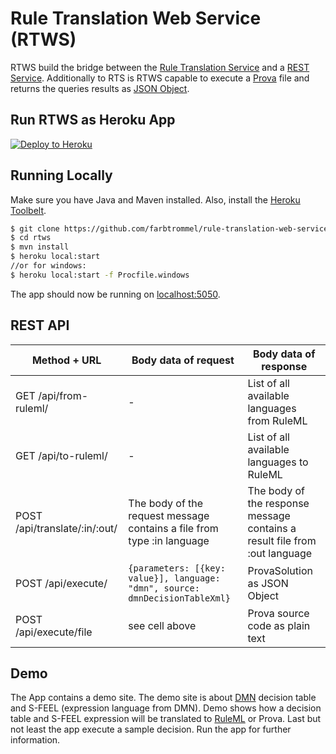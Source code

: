 # Rule Translation Web Service (RTWS)

RTWS build the bridge between the [Rule Translation Service](https://github.com/farbtrommel/rule-translation-service) and a [REST Service](https://de.wikipedia.org/wiki/Representational_State_Transfer). 
Additionally to RTS is RTWS capable to execute a [Prova](http://www.prova.ws) file and returns the queries results as [JSON Object](https://developer.mozilla.org/de/docs/Web/JavaScript/Reference/Global_Objects/JSON). 

## Run RTWS as Heroku App

[![Deploy to Heroku](https://www.herokucdn.com/deploy/button.png)](https://heroku.com/deploy)

## Running Locally

Make sure you have Java and Maven installed. Also, install the [Heroku Toolbelt](https://toolbelt.heroku.com/).

```sh
$ git clone https://github.com/farbtrommel/rule-translation-web-service rtws
$ cd rtws
$ mvn install
$ heroku local:start
//or for windows: 
$ heroku local:start -f Procfile.windows
```

The app should now be running on [localhost:5050](http://localhost:5050/).

## REST API

| Method + URL            | Body data of request | Body data of response |
| ------------- | ------------- | ------------- |
| GET  /api/from-ruleml/  | -  | List of all available languages from RuleML |
| GET  /api/to-ruleml/  | -  | List of all available languages to RuleML |
| POST /api/translate/:in/:out/  | The body of the request message contains a file from type :in language | The body of the response message contains a result file from :out language |
| POST /api/execute/  |  ```{parameters: [{key: value}], language: "dmn", source: dmnDecisionTableXml}``` | ProvaSolution as JSON Object |
| POST /api/execute/file  | see cell above  | Prova source code as plain text |

## Demo

The App contains a demo site. The demo site is about [DMN](http://www.omg.org/spec/DMN/) decision table and S-FEEL (expression language from DMN). 
Demo shows how a decision table and S-FEEL expression will be translated to [RuleML](http://wiki.ruleml.org/) or Prova.
Last but not least the app execute a sample decision. Run the app for further information.



